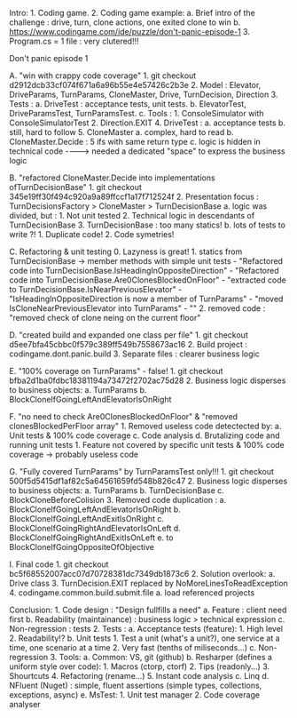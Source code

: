Intro:
	1. Coding game.
	2. Coding game example: 
		a. Brief intro of the challenge : drive, turn, clone actions, one exited clone to win
		b. https://www.codingame.com/ide/puzzle/don't-panic-episode-1
	3. Program.cs = 1 file : very clutered!!!
		
Don't panic episode 1

A. "win with crappy code coverage"
	1. git checkout d2912dcb33cf074f671a6a96b55e4e57426c2b3e
	2. Model : Elevator, DriveParams, TurnParams, CloneMaster, Drive, TurnDecision, Direction
	3. Tests : 
		a. DriveTest : acceptance tests, unit tests.
		b. ElevatorTest, DriveParamsTest, TurnParamsTest.
		c. Tools :
			1. ConsoleSimulator with ConsoleSimulatorTest
			2. Direction.EXIT
	4. DriveTest :
		a. acceptance tests
		b. still, hard to follow
	5. CloneMaster
		a. complex, hard to read
		b. CloneMaster.Decide : 5 ifs with same return type
		c. logic is hidden in technical code
		----> needed a dedicated "space" to express the business logic

B. "refactored CloneMaster.Decide into implementations ofTurnDecisionBase"
	1. git checkout 345e19ff30f494c920a9a89ffccf1a17f712524f
	2. Presentation focus : TurnDecisionsFactory > CloneMaster > TurnDecisionBase
		a. logic was divided, but :
			1. Not unit tested
			2. Technical logic in descendants of TurnDecisionBase
			3. TurnDecisionBase : too many statics!
		b. lots of tests to write ?!
			1. Duplicate code!
			2. Code symetries!
			
C. Refactoring & unit testing
	0. Lazyness is great!
	1. statics from TurnDecisionBase -> member methods with simple unit tests
		- "Refactored code into TurnDecisionBase.IsHeadingInOppositeDirection"
		- "Refactored code into TurnDecisionBase.Are0ClonesBlockedOnFloor"
		- "extracted code to TurnDecisionBase.IsNearPreviousElevator"
		- "IsHeadingInOppositeDirection is now a member of TurnParams"
		- "moved IsCloneNearPreviousElevator into TurnParams"
		- ""
	2. removed code : "removed check of clone neing on the current floor"
	
D. "created build and expanded one class per file"
	1. git checkout d5ee7bfa45cbbc0f579c389ff549b7558673ac16
	2. Build project : codingame.dont.panic.build
	3. Separate files : clearer business logic
	
E. "100% coverage on TurnParams" - false!
	1. git checkout bfba2d1ba0fdbc18381194a73472f2702ac75d28
	2. Business logic disperses to business objects:
		a. TurnParams
		b. BlockCloneIfGoingLeftAndElevatorIsOnRight

F. "no need to check Are0ClonesBlockedOnFloor" & "removed clonesBlockedPerFloor array"
	1. Removed useless code detectected by:
		a. Unit tests &	100% code coverage
		c. Code analysis
		d. Brutalizing code and running unit tests
			1. Feature not covered by specific unit tests & 100% code coverage -> probably useless code
		
G. "Fully covered TurnParams" by TurnParamsTest only!!!
	1. git checkout 500f5d5415df1af82c5a64561659fd548b826c47
	2. Business logic disperses to business objects:
		a. TurnParams
		b. TurnDecisionBase
		c. BlockCloneBeforeColision
	3. Removed code duplication :
		a. BlockCloneIfGoingLeftAndElevatorIsOnRight
		b. BlockCloneIfGoingLeftAndExitIsOnRight
		c. BlockCloneIfGoingRightAndElevatorIsOnLeft
		d. BlockCloneIfGoingRightAndExitIsOnLeft
		e. to BlockCloneIfGoingOppositeOfObjective

I. Final code
	1. git checkout bc5f68552007acc07d70728381dc7349db1873c6
	2. Solution overlook:
		a. Drive class
	3. TurnDecision.EXIT replaced by NoMoreLinesToReadException
	4. codingame.common.build.submit.file
		a. load referenced projects
		

Conclusion:
	1. Code design : "Design fullfills a need"
		a. Feature : client need first
		b. Readability (maintainance) : business logic > technical expression
		c. Non-regression : tests
	2. Tests :
		a. Acceptance tests (feature):
			1. High level
			2. Readability!?
		b. Unit tests
			1. Test a unit (what's a unit?), one service at a time, one scenario at a time
			2. Very fast (tenths of miliseconds...)
		c. Non-regression
	3. Tools:
		a. Common: VS, git (github)
		b. Resharper (defines a uniform style over code):
			1. Macros (ctorp, ctorf)
			2. Tips (readonly...)
			3. Shourtcuts
			4. Refactoring (rename...)
			5. Instant code analysis
		c. Linq
		d. NFluent (Nuget) : simple, fluent assertions (simple types, collections, exceptions, async)
		e. MsTest:
			1. Unit test manager
			2. Code coverage analyser
		
		
		
	
	
	
	
	
	
